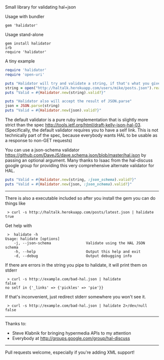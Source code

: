 Small library for validating hal+json

Usage with bundler
```
gem 'halidator'
```

Usage stand-alone
```
gem install halidator
irb
require 'halidator'
```



A tiny example

```Ruby
require 'halidator'
require 'open-uri'

puts "Halidator will try and validate a string, if that's what you give it"
string = open("http://haltalk.herokuapp.com/users/mike/posts.json").read
puts "Valid = #{Halidator.new(string).valid?}"

puts "Halidator also will accept the result of JSON.parse"
json = JSON.parse(string)
puts "Valid = #{Halidator.new(json).valid?}"

```

The default validator is a pure ruby implementation that is slightly more strict than the spec http://tools.ietf.org/html/draft-kelly-json-hal-03.
(Specifically, the default validator requires you to have a self link.  This is not technically part of the spec, because everybody wants HAL to be usable as a response to non-GET requests)

You can use a json-schema validator https://github.com/DaveJS/dave.schema.json/blob/master/hal.json by passing an optional argument.
Many thanks to Isaac from the hal-discuss google group for providing this very comprehensive alternate validator for HAL.

```Ruby
puts "Valid = #{Halidator.new(string, :json_schema).valid?}"
puts "Valid = #{Halidator.new(json, :json_schema).valid?}"

```


---

There is also a executable included so after you install the gem you can do things like

```
 > curl -s http://haltalk.herokuapp.com/posts/latest.json | halidate
true
```

Get help with
```
 >  halidate -h
Usage: halidate [options]
    -j, --json-schema                Validate using the HAL JSON schema
    -h, --help                       Output this help and exit
    -d, --debug                      Output debugging info
```

If there are errors in the string you pipe to halidate, it will print them on stderr
```
 > curl -s http://example.com/bad-hal.json | halidate
false
no self in {'_links' => {'pickles' => 'pie'}}
```

If that's inconvenient, just redirect stderr somewhere you won't see it.
```
 > curl -s http://example.com/bad-hal.json | halidate 2>/dev/null
false
```


---

Thanks to:

 * Steve Klabnik for bringing hypermedia APIs to my attention
 * Everybody at http://groups.google.com/group/hal-discuss

---

Pull requests welcome, especially if you're adding XML support!
